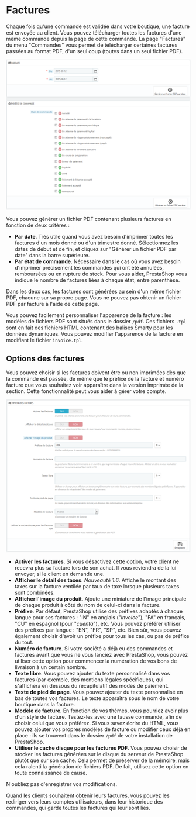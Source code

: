 # Factures

Chaque fois qu'une commande est validée dans votre boutique, une facture est envoyée au client. Vous pouvez télécharger toutes les factures d'une même commande depuis la page de cette commande. La page "Factures" du menu "Commandes" vous permet de télécharger certaines factures passées au format PDF, d'un seul coup (toutes dans un seul fichier PDF).

![](../../../.gitbook/assets/40206392.png)

Vous pouvez générer un fichier PDF contenant plusieurs factures en fonction de deux critères :

* **Par date**. Très utile quand vous avez besoin d'imprimer toutes les factures d'un mois donné ou d'un trimestre donné. Sélectionnez les dates de début et de fin, et cliquez sur "Générer un fichier PDF par date" dans la barre supérieure.
* **Par état de commande**. Nécessaire dans le cas où vous avez besoin d'imprimer précisément les commandes qui ont été annulées, remboursées ou en rupture de stock. Pour vous aider, PrestaShop vous indique le nombre de factures liées à chaque état, entre parenthèse.

Dans les deux cas, les factures sont générées au sein d'un même fichier PDF, chacune sur sa propre page. Vous ne pouvez pas obtenir un fichier PDF par facture à l'aide de cette page.

Vous pouvez facilement personnaliser l'apparence de la facture : les modèles de fichiers PDF sont situés dans le dossier `/pdf`. Ces fichiers `.tpl` sont en fait des fichiers HTML contenant des balises Smarty pour les données dynamiques. Vous pouvez modifier l'apparence de la facture en modifiant le fichier `invoice.tpl`.

## Options des factures <a href="#factures-optionsdesfactures" id="factures-optionsdesfactures"></a>

Vous pouvez choisir si les factures doivent être ou non imprimées dès que la commande est passée, de même que le préfixe de la facture et numéro facture que vous souhaitez voir apparaître dans la version imprimée de la section. Cette fonctionnalité peut vous aider à gérer votre compte.

![](../../../.gitbook/assets/40206395.png)

* **Activer les factures**. Si vous désactivez cette option, votre client ne recevra plus sa facture lors de son achat. Il vous reviendra de la lui envoyer, si le client en demande une.
* **Afficher le détail des taxes**. _Nouveauté 1.6_. Affiche le montant des taxes sur la facture ventilée par taux de taxe lorsque plusieurs taxes sont combinées.
* **Afficher l'image du produit**. Ajoute une miniature de l'image principale de chaque produit à côté du nom de celui-ci dans la facture.&#x20;
* **Préfixe**. Par défaut, PrestaShop utilise des préfixes adaptés à chaque langue pour ses factures : "IN" en anglais ("_invoice_"), "FA" en français, "CU" en espagnol (pour "_cuenta_"), etc. Vous pouvez préférer utiliser des préfixes par langue : "EN", "FR", "SP", etc. Bien sûr, vous pouvez également choisir d'avoir un préfixe pour tous les cas, ou pas de préfixe du tout.
* **Numéro de facture**. Si votre société a déjà eu des commandes et factures avant que vous ne vous lanciez avec PrestaShop, vous pouvez utiliser cette option pour commencer la numération de vos bons de livraison à un certain nombre.
* **Texte libre**. Vous pouvez ajouter du texte personnalisé dans vos factures (par exemple, des mentions légales spécifiques), qui s'affichera en dessous du récapitulatif des modes de paiement.
* **Texte de pied de page**. Vous pouvez ajouter du texte personnalisé en bas de toutes vos factures. Le texte apparaîtra sous le nom de votre boutique dans la facture.
* **Modèle de facture**. En fonction de vos thèmes, vous pourriez avoir plus d'un style de facture. Testez-les avec une fausse commande, afin de choisir celui que vous préférez. Si vous savez écrire du HTML, vous pouvez ajouter vos propres modèles de facture ou modifier ceux déjà en place : ils se trouvent dans le dossier `/pdf` de votre installation de PrestaShop.
* **Utiliser le cache disque pour les factures PDF**. Vous pouvez choisir de stocker les factures générées sur le disque du serveur de PrestaShop plutôt que sur son cache. Cela permet de préserver de la mémoire, mais cela ralenti la génération de fichiers PDF. De fait, utilisez cette option en toute connaissance de cause.

N'oubliez pas d'enregistrer vos modifications.

Quand les clients souhaitent obtenir leurs factures, vous pouvez les rediriger vers leurs comptes utilisateurs, dans leur historique des commandes, qui garde toutes les factures qui leur sont liés.
